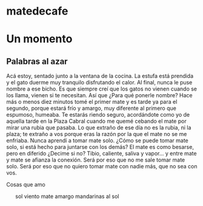 # matedecafe
<h1>Un momento</h1>
<h2>Palabras al azar</h2>
<p>Acá estoy, sentado junto a la ventana de la cocina. La estufa está prendida y el gato duerme muy tranquilo disfrutando el calor. Al final, nunca le puse nombre a ese bicho. Es que siempre creí que los gatos no vienen cuando se los llama, vienen si te necesitan. Así que ¿Para qué ponerle nombre? Hace más o menos diez minutos tomé el primer mate y es tarde ya para el segundo, porque estará frío y amargo, muy diferente al primero que espumoso, humeaba. Te estarás riendo seguro, acordándote como yo de aquella tarde en la Plaza Cabral cuando me quemé cebando el mate por mirar una rubia que pasaba. Lo que extraño de ese día no es la rubia, ni la plaza; te extraño a vos porque eras la razón por la que el mate no se me enfriaba. Nunca aprendí a tomar mate solo. ¿Cómo se puede tomar mate solo, si está hecho para juntarse con los demás? El mate es como besarse, pero en diferido ¿Decime si no? Tibio, caliente, saliva y vapor... y entre mate y mate se afianza la conexión. Será por eso que no me sale tomar mate solo. Será por eso que no quiero tomar mate con nadie más, que no sea con vos.</p>
<p>Cosas que amo</p>
<ul>
<il>sol</il>
<il>viento</il>
<il>mate amargo</il>
<il>mandarinas al sol</il>
</ul>

